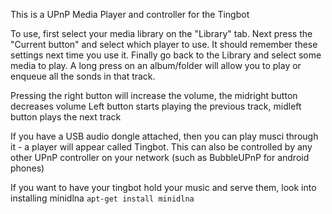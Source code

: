 This is a UPnP Media Player and controller for the Tingbot

To use, first select your media library on the "Library" tab.
Next press the "Current button" and select which player to use. It should remember these
settings next time you use it.
Finally go back to the Library and select some media to play. A long press on an album/folder
will allow you to play or enqueue all the sonds in that track.

Pressing the right button will increase the volume, the midright button decreases volume
Left button starts playing the previous track, midleft button plays the next track

If you have a USB audio dongle attached, then you can play musci through it - a player will appear called Tingbot.
This can also be controlled by any other UPnP controller on your network (such as BubbleUPnP for android phones)

If you want to have your tingbot hold your music and serve them, look into installing minidlna
`apt-get install minidlna`
